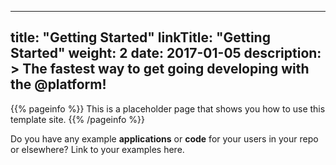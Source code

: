 
---
title: "Getting Started"
linkTitle: "Getting Started"
weight: 2
date: 2017-01-05
description: >
  The fastest way to get going developing with the @platform!
---

{{% pageinfo %}}
This is a placeholder page that shows you how to use this template site.
{{% /pageinfo %}}

Do you have any example **applications** or **code** for your users in your repo or elsewhere? Link to your examples here.


